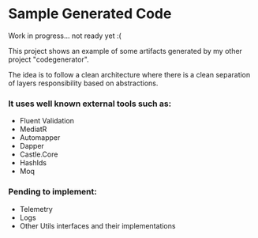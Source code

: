 # Sample Generated Code
<p>Work in progress... not ready yet :( </p>

<p>This project shows an example of some artifacts generated by my other project "codegenerator".</p>

<p>The idea is to follow a clean architecture where there is a clean separation of layers responsibility based on abstractions.</p>

### It uses well known external tools such as:

<ul>
   <li>Fluent Validation</li>
   <li>MediatR</li> 
   <li>Automapper</li> 
   <li>Dapper</li> 
   <li>Castle.Core</li> 
   <li>HashIds</li> 
   <li>Moq</li> 
</ul>

### Pending to implement:

<ul>
 <li>Telemetry</li> 
 <li>Logs</li>
 <li>Other Utils interfaces and their implementations</li>
</ul>
